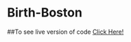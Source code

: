# Birth-Boston
##To see live version of code [Click Here!](https://amalnsumayta.sumayamohamed7.repl.co/)

